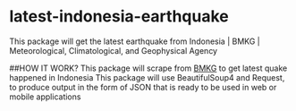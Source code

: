 # latest-indonesia-earthquake
This package will get the latest earthquake from Indonesia | BMKG | Meteorological, Climatological, and Geophysical Agency

##HOW IT WORK?
This package will scrape from [BMKG](https://bmkg.go.id) to get latest quake happened in Indonesia
This package will use BeautifulSoup4 and Request, to produce output in the form of JSON that is ready to be used in web or mobile applications
